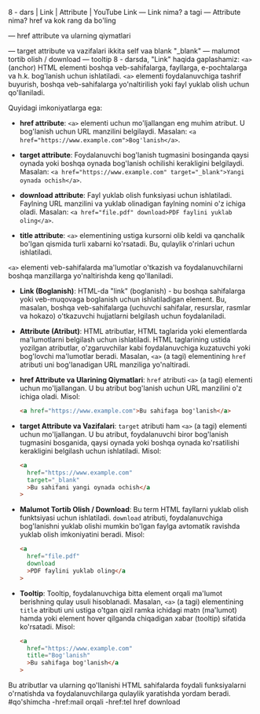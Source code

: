 8 - dars | Link | Attribute | YouTube Link
— Link nima?
a tagi
— Attribute nima?
href va kok rang da bo'ling

— href attribute va ularning qiymatlari

— target attribute va vazifalari
ikkita self vaa blank "\_blank"
— malumot tortib olish / download
— tooltip
8 - darsda, "Link" haqida gaplashamiz:
`<a>` (anchor) HTML elementi boshqa veb-sahifalarga, fayllarga, e-pochtalarga va h.k. bog'lanish uchun ishlatiladi. `<a>` elementi foydalanuvchiga tashrif buyurish, boshqa veb-sahifalarga yo'naltirilish yoki fayl yuklab olish uchun qo'llaniladi.

Quyidagi imkoniyatlarga ega:

- **href attribute**: `<a>` elementi uchun mo'ljallangan eng muhim atribut. U bog'lanish uchun URL manzilini belgilaydi. Masalan: `<a href="https://www.example.com">Bog'lanish</a>`.
- **target attribute**: Foydalanuvchi bog'lanish tugmasini bosinganda qaysi oynada yoki boshqa oynada bog'lanish ochilishi kerakligini belgilaydi. Masalan: `<a href="https://www.example.com" target="_blank">Yangi oynada ochish</a>`.

- **download attribute**: Fayl yuklab olish funksiyasi uchun ishlatiladi. Faylning URL manzilini va yuklab olinadigan faylning nomini o'z ichiga oladi. Masalan: `<a href="file.pdf" download>PDF faylini yuklab oling</a>`.

- **title attribute**: `<a>` elementining ustiga kursorni olib keldi va qanchalik bo'lgan qismida turli xabarni ko'rsatadi. Bu, qulaylik o'rinlari uchun ishlatiladi.

`<a>` elementi veb-sahifalarda ma'lumotlar o'tkazish va foydalanuvchilarni boshqa manzillarga yo'naltirishda keng qo'llaniladi.

- **Link (Boglanish)**: HTML-da "link" (boglanish) - bu boshqa sahifalarga yoki veb-muqovaga boglanish uchun ishlatiladigan element. Bu, masalan, boshqa veb-sahifalarga (uchuvchi sahifalar, resurslar, rasmlar va hokazo) o'tkazuvchi hujjatlarni belgilash uchun foydalaniladi.

- **Attribute (Atribut)**: HTML atributlar, HTML taglarida yoki elementlarda ma'lumotlarni belgilash uchun ishlatiladi. HTML taglarining ustida yozilgan atributlar, o'zgaruvchilar kabi foydalanuvchiga kuzatuvchi yoki bog'lovchi ma'lumotlar beradi. Masalan, `<a>` (a tagi) elementining `href` atributi uni bog'lanadigan URL manziliga yo'naltiradi.

- **href Attribute va Ularining Qiymatlari**: `href` atributi `<a>` (a tagi) elementi uchun mo'ljallangan. U bu atribut bog'lanish uchun URL manzilini o'z ichiga oladi. Misol:

  ```html
  <a href="https://www.example.com">Bu sahifaga bog'lanish</a>
  ```

- **target Attribute va Vazifalari**: `target` atributi ham `<a>` (a tagi) elementi uchun mo'ljallangan. U bu atribut, foydalanuvchi biror bog'lanish tugmasini bosganida, qaysi oynada yoki boshqa oynada ko'rsatilishi kerakligini belgilash uchun ishlatiladi. Misol:

  ```html
  <a
    href="https://www.example.com"
    target="_blank"
    >Bu sahifani yangi oynada ochish</a
  >
  ```

- **Malumot Tortib Olish / Download**: Bu term HTML fayllarni yuklab olish funktsiyasi uchun ishlatiladi. `download` atributi, foydalanuvchiga bog'lanishni yuklab olishi mumkin bo'lgan faylga avtomatik ravishda yuklab olish imkoniyatini beradi. Misol:

  ```html
  <a
    href="file.pdf"
    download
    >PDF faylini yuklab oling</a
  >
  ```

- **Tooltip**: Tooltip, foydalanuvchiga bitta element orqali ma'lumot berishning qulay usuli hisoblanadi. Masalan, `<a>` (a tagi) elementining `title` atributi uni ustiga o'tgan qizil ramka ichidagi matn (ma'lumot) hamda yoki element hover qilganda chiqadigan xabar (tooltip) sifatida ko'rsatadi. Misol:

  ```html
  <a
    href="https://www.example.com"
    title="Bog'lanish"
    >Bu sahifaga bog'lanish</a
  >
  ```

Bu atributlar va ularning qo'llanishi HTML sahifalarda foydali funksiyalarni o'rnatishda va foydalanuvchilarga qulaylik yaratishda yordam beradi.
#qo'shimcha
-href:mail orqali
-href:tel
href download
